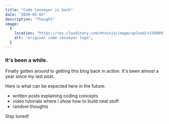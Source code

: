 ```yaml
---
title: "Code Conveyor is back"
date: "2020-05-03"
description: "Thought"
image:
  {
    location: "https://res.cloudinary.com/mtninja/image/upload/v1588893951/code-conveyor/cc-logo-post.jpg",
    alt: "original code conveyor logo",
  }
---
```


### It's been a while.

Finally gotten around to getting this blog back in action. It's been almost a year since my last post.

Here is what can be expected here in the future:

- written posts explaining coding concepts
- video tutorials where I show how to build neat stuff
- random thoughts

Stay tuned!
